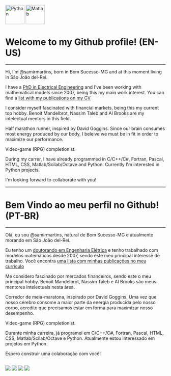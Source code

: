 <div style="display: inline_block"><br>
  <img align="center" alt="Python" height="60" width="60" src="https://cdn.jsdelivr.net/gh/devicons/devicon/icons/python/python-original-wordmark.svg">
	<img align="center" alt="Matlab" height="60" width="60" src="https://cdn.jsdelivr.net/gh/devicons/devicon/icons/matlab/matlab-original.svg">
</div>

# Welcome to my Github profile! (EN-US) 

---

Hi, I’m @samirmartins, born in Bom Sucesso-MG and at this moment living in São João del-Rei. 

I have a [PhD in Electrical Engineering](https://ppgee.ufmg.br/defesas/1076D.PDF) and I've been working with mathematical models since 2007, being this my main work interest. You can find a [list with my publications on my CV](http://lattes.cnpq.br/8082773515029049)

I consider myself fascinated with financial markets, being this my current top hobby. Benoit Mandelbrot, Nassim Taleb and Al Brooks are my intelectual mentors in this field.

Half marathon runner, inspired by David Goggins. Since our brain consumes most energy produced by our body, I beleive we must be in fit in order to maximize our performance.

Video-game (RPG) completionist.

During my carrer, I have already programmed in C/C++/C#, Fortran, Pascal, HTML, CSS, Matlab/Scilab/Octave and Python. Currently I'm interested in Python projects.

I'm looking forward to collaborate with you! 

---

# Bem Vindo ao meu perfil no Github! (PT-BR) 

---

Olá, eu sou @samirmartins, natural de Bom Sucesso-MG e atualmente morando em São João del-Rei. 

Eu tenho um [doutorando em Engenharia Elétrica](https://ppgee.ufmg.br/defesas/1076D.PDF) e tenho trabalhado com modelos matemáticos desde 2007, sendo este meu principal interesse de trabalho. Você encontra [uma lista com minhas publicações no meu currículo](http://lattes.cnpq.br/8082773515029049)

Me considero fascinado por mercados financeiros, sendo este o meu principal hobby. Benoit Mandelbrot, Nassim Taleb e Al Brooks são meus mentores intelectuais nesta área.

Corredor de meia-maratona, inspirado por David Goggins. Uma vez que nosso cérebro consome a maior parte da energia producida pelo nosso corpo, acredito que precisamos estar em forma para maximizar nosso desempenho.

Video-game (RPG) completionist.

Durante minha carreira, já programei em C/C++/C#, Fortran, Pascal, HTML, CSS, Matlab/Scilab/Octave e Python. Atualmente estou interessado em projetos em Python.

Espero construir uma colaboração com você!

##

<div> 
	<a href="https://www.linkedin.com/in/samir-martins" target="_blank"><img src="https://img.shields.io/badge/-LinkedIn-%230077B5?style=for-the-badge&logo=linkedin&logoColor=white" target="_blank"></a> 
	<a href="https://www.instagram.com/milani.martins/" target="_blank"><img src="https://img.shields.io/badge/-Instagram-%23E4405F?style=for-the-badge&logo=instagram&logoColor=white" target="_blank"></a> 
	<a href="https://www.twitter.com/martinsSMilani" target="_blank"><img src="https://img.shields.io/twitter/follow/MartinsSMilani?style=for-the-badge" target="_blank"></a> 
	<a href="https://www.samirmartins.com.br" target="_blank"><img src="https://img.shields.io/badge/Website-www.samirmartins.com.br-blue?style=for-the-badge" target="_blank"></a> 
</div>
